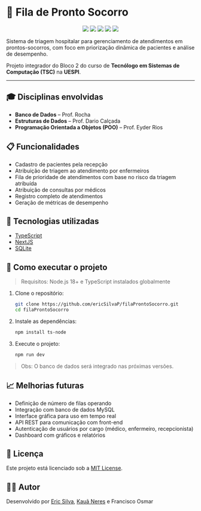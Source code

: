 # 🏥 Fila de Pronto Socorro

<p align="center">
  <img src="https://img.shields.io/github/languages/top/ericSilvaP/filaProntoSocorro" />
  <img src="https://img.shields.io/github/commit-activity/m/ericSilvaP/filaProntoSocorro" />
  <img src="https://img.shields.io/github/repo-size/ericSilvaP/filaProntoSocorro" />
  <img src="https://img.shields.io/github/license/ericSilvaP/filaProntoSocorro" />
  <img src="https://img.shields.io/github/last-commit/ericSilvaP/filaProntoSocorro" />
</p>

Sistema de triagem hospitalar para gerenciamento de atendimentos em prontos-socorros, com foco em priorização dinâmica de pacientes e análise de desempenho.

Projeto integrador do Bloco 2 do curso de **Tecnólogo em Sistemas de Computação (TSC)** na **UESPI**.

---

## 🎓 Disciplinas envolvidas

- **Banco de Dados** – Prof. Rocha
- **Estruturas de Dados** – Prof. Dario Calçada
- **Programação Orientada a Objetos (POO)** – Prof. Eyder Rios

## 📋 Funcionalidades

- Cadastro de pacientes pela recepção
- Atribuição de triagem ao atendimento por enfermeiros
- Fila de prioridade de atendimentos com base no risco da triagem atribuída
- Atribuição de consultas por médicos
- Registro completo de atendimentos
- Geração de métricas de desempenho

## 🧰 Tecnologias utilizadas

- [TypeScript][typescript]
- [NextJS][nextjs]
- [SQLite][sqlite]

## 🚀 Como executar o projeto

> Requisitos: Node.js 18+ e TypeScript instalados globalmente

1. Clone o repositório:

   ```bash
   git clone https://github.com/ericSilvaP/filaProntoSocorro.git
   cd filaProntoSocorro
   ```

2. Instale as dependências:

   ```bash
   npm install ts-node
   ```

3. Execute o projeto:

   ```bash
   npm run dev
   ```

> Obs: O banco de dados será integrado nas próximas versões.

## 📈 Melhorias futuras

- Definição de número de filas operando
- Integração com banco de dados MySQL
- Interface gráfica para uso em tempo real
- API REST para comunicação com front-end
- Autenticação de usuários por cargo (médico, enfermeiro, recepcionista)
- Dashboard com gráficos e relatórios

## 📄 Licença

Este projeto está licenciado sob a [MIT License](LICENSE).

## 🧑‍💻 Autor

Desenvolvido por [Eric Silva](https://github.com/ericSilvaP), [Kauã Neres](https://github.com/Kaua-cel) e Francisco Osmar

[typescript]: https://www.typescriptlang.org/
[nextjs]: https://nextjs.org/
[sqlite]: https://www.sqlite.org/

